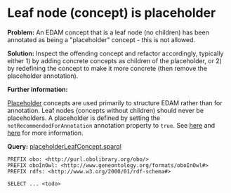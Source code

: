 # Leaf node (concept) is placeholder

**Problem:** An EDAM concept that is a leaf node (no children) has been annotated as being a "placeholder" concept - this is not allowed.

**Solution:** Inspect the offending concept and refactor accordingly, typically either 1) by adding concrete concepts as children of the placeholder, or 2) by redefining the concept to make it more concrete (then remove the placeholder annotation).

**Further information:** 

[Placeholder](https://edamontologydocs.readthedocs.io/en/latest/technical_details.html#concept-types) concepts are used primarily to structure EDAM rather than for annotation.  Leaf nodes (concepts without children) should never be placeholders. A placeholder is defined by setting the ```notRecommendedForAnnotation``` annotation property to ```true```. See [here](https://edamontologydocs.readthedocs.io/en/latest/developers_guide.html#optional-attributes) and [here](https://edamontologydocs.readthedocs.io/en/latest/developers_guide.html#hierarchy) for more information.

**Query:** [placeholderLeafConcept.sparql](https://github.com/edamontology/edamverify/blob/master/queries/placeholderLeafConcept.sparql)

```sparql
PREFIX obo: <http://purl.obolibrary.org/obo/>
PREFIX oboInOwl: <http://www.geneontology.org/formats/oboInOwl#>
PREFIX rdfs: <http://www.w3.org/2000/01/rdf-schema#>

SELECT ... <todo>
```
